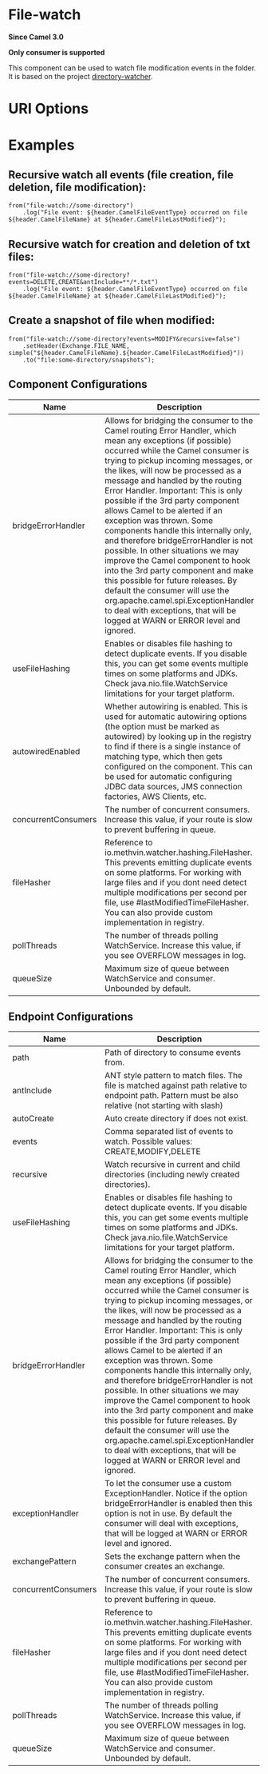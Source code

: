 # File-watch

**Since Camel 3.0**

**Only consumer is supported**

This component can be used to watch file modification events in the
folder. It is based on the project
[directory-watcher](https://github.com/gmethvin/directory-watcher).

# URI Options

# Examples

## Recursive watch all events (file creation, file deletion, file modification):

    from("file-watch://some-directory")
        .log("File event: ${header.CamelFileEventType} occurred on file ${header.CamelFileName} at ${header.CamelFileLastModified}");

## Recursive watch for creation and deletion of txt files:

    from("file-watch://some-directory?events=DELETE,CREATE&antInclude=**/*.txt")
        .log("File event: ${header.CamelFileEventType} occurred on file ${header.CamelFileName} at ${header.CamelFileLastModified}");

## Create a snapshot of file when modified:

    from("file-watch://some-directory?events=MODIFY&recursive=false")
        .setHeader(Exchange.FILE_NAME, simple("${header.CamelFileName}.${header.CamelFileLastModified}"))
        .to("file:some-directory/snapshots");

## Component Configurations

  
|Name|Description|Default|Type|
|---|---|---|---|
|bridgeErrorHandler|Allows for bridging the consumer to the Camel routing Error Handler, which mean any exceptions (if possible) occurred while the Camel consumer is trying to pickup incoming messages, or the likes, will now be processed as a message and handled by the routing Error Handler. Important: This is only possible if the 3rd party component allows Camel to be alerted if an exception was thrown. Some components handle this internally only, and therefore bridgeErrorHandler is not possible. In other situations we may improve the Camel component to hook into the 3rd party component and make this possible for future releases. By default the consumer will use the org.apache.camel.spi.ExceptionHandler to deal with exceptions, that will be logged at WARN or ERROR level and ignored.|false|boolean|
|useFileHashing|Enables or disables file hashing to detect duplicate events. If you disable this, you can get some events multiple times on some platforms and JDKs. Check java.nio.file.WatchService limitations for your target platform.|true|boolean|
|autowiredEnabled|Whether autowiring is enabled. This is used for automatic autowiring options (the option must be marked as autowired) by looking up in the registry to find if there is a single instance of matching type, which then gets configured on the component. This can be used for automatic configuring JDBC data sources, JMS connection factories, AWS Clients, etc.|true|boolean|
|concurrentConsumers|The number of concurrent consumers. Increase this value, if your route is slow to prevent buffering in queue.|1|integer|
|fileHasher|Reference to io.methvin.watcher.hashing.FileHasher. This prevents emitting duplicate events on some platforms. For working with large files and if you dont need detect multiple modifications per second per file, use #lastModifiedTimeFileHasher. You can also provide custom implementation in registry.|#murmur3FFileHasher|object|
|pollThreads|The number of threads polling WatchService. Increase this value, if you see OVERFLOW messages in log.|1|integer|
|queueSize|Maximum size of queue between WatchService and consumer. Unbounded by default.|2147483647|integer|

## Endpoint Configurations

  
|Name|Description|Default|Type|
|---|---|---|---|
|path|Path of directory to consume events from.||string|
|antInclude|ANT style pattern to match files. The file is matched against path relative to endpoint path. Pattern must be also relative (not starting with slash)|\*\*|string|
|autoCreate|Auto create directory if does not exist.|true|boolean|
|events|Comma separated list of events to watch. Possible values: CREATE,MODIFY,DELETE|CREATE,MODIFY,DELETE|string|
|recursive|Watch recursive in current and child directories (including newly created directories).|true|boolean|
|useFileHashing|Enables or disables file hashing to detect duplicate events. If you disable this, you can get some events multiple times on some platforms and JDKs. Check java.nio.file.WatchService limitations for your target platform.|true|boolean|
|bridgeErrorHandler|Allows for bridging the consumer to the Camel routing Error Handler, which mean any exceptions (if possible) occurred while the Camel consumer is trying to pickup incoming messages, or the likes, will now be processed as a message and handled by the routing Error Handler. Important: This is only possible if the 3rd party component allows Camel to be alerted if an exception was thrown. Some components handle this internally only, and therefore bridgeErrorHandler is not possible. In other situations we may improve the Camel component to hook into the 3rd party component and make this possible for future releases. By default the consumer will use the org.apache.camel.spi.ExceptionHandler to deal with exceptions, that will be logged at WARN or ERROR level and ignored.|false|boolean|
|exceptionHandler|To let the consumer use a custom ExceptionHandler. Notice if the option bridgeErrorHandler is enabled then this option is not in use. By default the consumer will deal with exceptions, that will be logged at WARN or ERROR level and ignored.||object|
|exchangePattern|Sets the exchange pattern when the consumer creates an exchange.||object|
|concurrentConsumers|The number of concurrent consumers. Increase this value, if your route is slow to prevent buffering in queue.|1|integer|
|fileHasher|Reference to io.methvin.watcher.hashing.FileHasher. This prevents emitting duplicate events on some platforms. For working with large files and if you dont need detect multiple modifications per second per file, use #lastModifiedTimeFileHasher. You can also provide custom implementation in registry.|#murmur3FFileHasher|object|
|pollThreads|The number of threads polling WatchService. Increase this value, if you see OVERFLOW messages in log.|1|integer|
|queueSize|Maximum size of queue between WatchService and consumer. Unbounded by default.|2147483647|integer|
